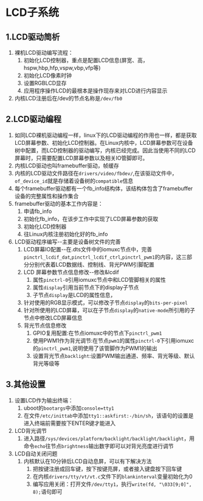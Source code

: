 # LCD子系统
## 1.LCD驱动简析
1. 裸机LCD驱动编写流程：
   1. 初始化LCD控制器，重点是配置LCD信息(屏宽、高，hspw,hbp,hfp,vspw,vbp,vfp等)
   2. 初始化LCD像素时钟
   3. 设置RGBLCD显存
   4. 应用程序操作LCD的最根本是操作现存来对LCD进行内容显示
2. 内核LCD注册后在/dev的节点名称是`/dev/fb0`

## 2.LCD驱动编程
1. 如同LCD裸机驱动编程一样，linux下的LCD驱动编程的作用也一样，都是获取LCD屏幕参数、初始化LCD控制器。在Linux内核中，LCD屏幕参数可在设备树中配置，而LCD控制器的驱动编写，内核已经完成。因此当使用不同的LCD屏幕时，只需要配置LCD屏幕参数以及相关IO管脚即可。
2. 内核LCD驱动也叫framebuffer驱动，帧缓存
3. 内核的LCD驱动文件路径在`drivers/video/fbdev/`,在该驱动文件中，`of_device_id`就是存储着设备树的`compatible`信息
4. 每个framebuffer驱动都有一个fb_info结构体，该结构体包含了framebuffer设备的完整属性和操作集合
5. framebuffer驱动的基本工作内容是：
   1. 申请fb_info
   2. 初始化fb_info，在该步工作中实现了LCD屏幕参数的获取
   3. 初始化LCD控制器
   4. 往Linux内核注册初始化好的fb_info
6. LCD驱动程序编写--主要是设备树文件的完善
   1. LCD屏幕IO配置--在.dts文件中的iomuxc节点中，完善`pinctrl_lcdif_dat`,`pinctrl_lcdif_ctrl`,`pinctrl_pwm1`的内容，这三部分分别代表着LCD数据线、控制线、背光PWM引脚配置
   2. LCD 屏幕参数节点信息修改--修改&lcdif
      1. 属性`pinctrl-0`引用iomuxc节点中和LCD管脚相关的属性
      2. 属性`display`引用当前节点下的display子节点
      3. 子节点`display`是LCD的属性信息，
   3. 针对使用的RGB显示模式，可以修改子节点`display`的`bits-per-pixel`
   4. 针对所使用的LCD屏幕，可以在子节点`display`的`native-mode`所引用的子节点中修改LCD屏幕信息
   5. 背光节点信息修改
      1. GPIO复用配置:在节点iomuxc中的节点下`pinctrl_pwm1`
      2. 使用PWM1作为背光调节:在节点`pwm1`的属性`pinctrl-0`下引用iomuxc的`pinctrl_pwm1`,说明使用了该管脚作为PWM1的输出
      3. 设置背光节点`backlight`:设置PWM输出通道、频率、背光等级、默认背光等级等
   
## 3.其他设置
1. 设置LCD作为输出终端：
   1. uboot的`bootargs`中添加`console=tty1`
   2. 在文件`/etc/inittab`中添加`tty1::askfirst:-/bin/sh`，该语句的设置是进入终端前需要按下ENTER键才能进入
2. LCD背光调节
   1. 进入路径`/sys/devices/platform/backlight/backlight/backlight`，用命令`echo`往节点`brightness`输出数字即可以对背光亮度进行调节
3. LCD自动关闭问题
   1. 内核默认在10分钟后LCD自动息屏，可以有下解决方法
      1. 把按键注册成回车键，按下按键亮屏，或者接入键盘按下回车键
      2. 在内核`drivers/tty/vt/vt.c`文件下的`blankinterval`变量初始化为0
      3. 编写应用关闭：打开文件`/dev/tty1`，执行`write(fd, "\033[9;0]", 8);`语句即可